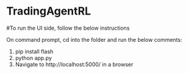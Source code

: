 # TradingAgentRL


#To run the UI side, follow the below instructions

On command prompt,  cd into the folder and run the below comments:

1. pip install flash
2. python app.py
3. Navigate to http://localhost:5000/ in a browser
